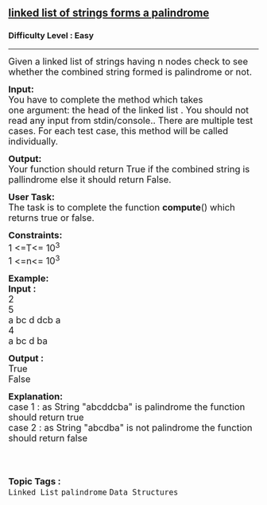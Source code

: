 <h2><a href="https://practice.geeksforgeeks.org/problems/linked-list-of-strings-forms-a-palindrome/1?page=2&difficulty[]=0&category[]=Linked%20List&sortBy=submissions">linked list of strings forms a palindrome</a></h2><h3>Difficulty Level : Easy</h3><hr><div class="problems_problem_content__Xm_eO"><p><span style="font-size:18px">Given a linked list of&nbsp;strings having n nodes check to see whether the combined string formed&nbsp;is palindrome or not.&nbsp;</span></p>

<p><span style="font-size:18px"><strong>Input:</strong><br>
You have to complete the method which takes one&nbsp;argument: the head of the linked list . You should not read any input from stdin/console..&nbsp;There are multiple test cases. For each test case, this method will be called individually.</span></p>

<p><span style="font-size:18px"><strong>Output:</strong><br>
Your function should&nbsp;return True&nbsp;if the combined string is pallindrome else it should return False.</span></p>

<p><span style="font-size:18px"><strong>User Task:</strong><br>
The task is to complete the function <strong>compute</strong>() which returns true or false.</span></p>

<p><span style="font-size:18px"><strong>Constraints:</strong><br>
1 &lt;=T&lt;= 10<sup>3</sup><br>
1 &lt;=n&lt;= 10<sup>3</sup></span></p>

<p><span style="font-size:18px"><strong>Example:<br>
Input :</strong><br>
2<br>
5<br>
a bc d dcb a<br>
4<br>
a bc d ba</span></p>

<p><span style="font-size:18px"><strong>Output :</strong><br>
True<br>
False</span></p>

<p><span style="font-size:18px"><strong>Explanation:</strong><br>
case 1 :&nbsp;as String "abcddcba" is palindrome the function should return true<br>
case 2 :&nbsp;as&nbsp;String "abcdba" is not palindrome the function should return false<br>
&nbsp;&nbsp; &nbsp;&nbsp;</span></p>
</div><br><p><span style=font-size:18px><strong>Topic Tags : </strong><br><code>Linked List</code>&nbsp;<code>palindrome</code>&nbsp;<code>Data Structures</code>&nbsp;